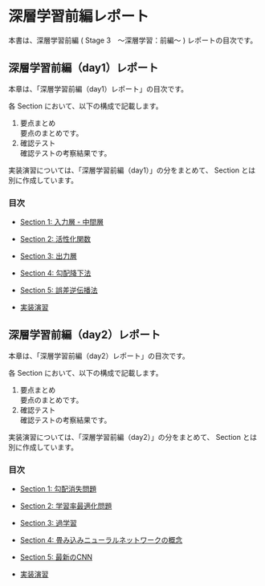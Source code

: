 # 深層学習前編レポート

本書は、深層学習前編 ( Stage 3　～深層学習：前編～ ) レポートの目次です。

## 深層学習前編（day1）レポート

本章は、「深層学習前編（day1）レポート」の目次です。

各 Section において、以下の構成で記載します。

1. 要点まとめ<br>
要点のまとめです。
1. 確認テスト<br>
確認テストの考察結果です。

実装演習については、「深層学習前編（day1）」の分をまとめて、 Section とは別に作成しています。

### 目次

- [Section 1: 入力層 - 中間層](https://github.com/yoshinak/study-ai-stage-3/blob/main/1_1_input_hidden_layers.ipynb)

- [Section 2: 活性化関数](https://github.com/yoshinak/study-ai-stage-3/blob/main/1_2_activation_function.ipynb)

- [Section 3: 出力層](https://github.com/yoshinak/study-ai-stage-3/blob/main/1_3_output_layer.ipynb)

- [Section 4: 勾配降下法](https://github.com/yoshinak/study-ai-stage-3/blob/main/1_4_gradient_descent.ipynb)

- [Section 5: 誤差逆伝播法](https://github.com/yoshinak/study-ai-stage-3/blob/main/1_5_backpropagation.ipynb)

- [実装演習](https://github.com/yoshinak/study-ai-stage-3/blob/main/1_x_exercise.ipynb)

## 深層学習前編（day2）レポート

本章は、「深層学習前編（day2）レポート」の目次です。

各 Section において、以下の構成で記載します。

1. 要点まとめ<br>
要点のまとめです。
1. 確認テスト<br>
確認テストの考察結果です。

実装演習については、「深層学習前編（day2）」の分をまとめて、 Section とは別に作成しています。

### 目次

- [Section 1: 勾配消失問題](https://github.com/yoshinak/study-ai-stage-3/blob/main/2_1_vanishing_gradient_problem.ipynb)

- [Section 2: 学習率最適化問題](https://github.com/yoshinak/study-ai-stage-3/blob/main/2_2_learning_rate_optimization.ipynb)

- [Section 3: 過学習](https://github.com/yoshinak/study-ai-stage-3/blob/main/2_3_overfiting.ipynb)

- [Section 4: 畳み込みニューラルネットワークの概念](https://github.com/yoshinak/study-ai-stage-3/blob/main/2_4_convolutional_network.ipynb)

- [Section 5: 最新のCNN](https://github.com/yoshinak/study-ai-stage-3/blob/main/2_5_alexnet.ipynb)

- [実装演習](https://github.com/yoshinak/study-ai-stage-3/blob/main/2_x_exercise.ipynb)
